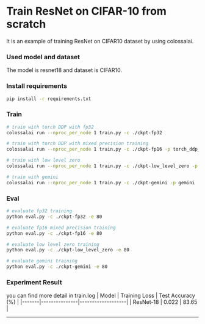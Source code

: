 # Train ResNet on CIFAR-10 from scratch
It is an example of training ResNet on CIFAR10 dataset by using colossalai.

### Used model and dataset

The model is resnet18 and dataset is CIFAR10.

### Install requirements

```bash
pip install -r requirements.txt
```

### Train
```bash
# train with torch DDP with fp32
colossalai run --nproc_per_node 1 train.py -c ./ckpt-fp32

# train with torch DDP with mixed precision training
colossalai run --nproc_per_node 1 train.py -c ./ckpt-fp16 -p torch_ddp_fp16

# train with low level zero
colossalai run --nproc_per_node 1 train.py -c ./ckpt-low_level_zero -p low_level_zero

# train with gemini
colossalai run --nproc_per_node 1 train.py -c ./ckpt-gemini -p gemini
```

### Eval

```bash
# evaluate fp32 training
python eval.py -c ./ckpt-fp32 -e 80

# evaluate fp16 mixed precision training
python eval.py -c ./ckpt-fp16 -e 80

# evaluate low level zero training
python eval.py -c ./ckpt-low_level_zero -e 80

# evaluate gemini training
python eval.py -c ./ckpt-gemini -e 80
```
### Experiment Result
you can find more detail in train.log
| Model | Training Loss | Test Accuracy (%) |
|-------|---------------|-------------------|
| ResNet-18     | 0.022         | 83.65             |


---
